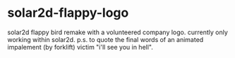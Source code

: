 # solar2d-flappy-logo
solar2d flappy bird remake with a volunteered company logo.
currently only working within solar2d.
p.s. to quote the final words of an animated impalement (by forklift) victim "i'll see you in hell".
